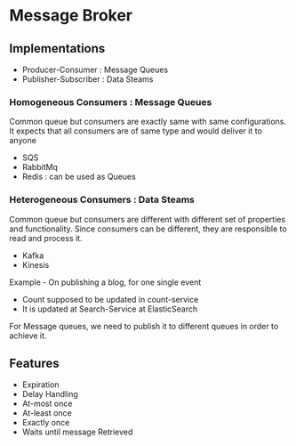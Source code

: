 # Message Broker


## Implementations
- Producer-Consumer : Message Queues
- Publisher-Subscriber : Data Steams

### Homogeneous Consumers : Message Queues
Common queue but consumers are exactly same with same configurations.
It expects that all consumers are of same type and would deliver it to anyone
- SQS
- RabbitMq
- Redis : can be used as Queues

### Heterogeneous Consumers : Data Steams
Common queue but consumers are different with different set of properties and functionality.
Since consumers can be different, they are responsible to read and process it. 
- Kafka 
- Kinesis

Example - On publishing a blog, for one single event
- Count supposed to be updated in count-service
- It is updated at Search-Service at ElasticSearch

For Message queues, we need to publish it to different queues in order to achieve it.

## Features
- Expiration
- Delay Handling
- At-most once
- At-least once
- Exactly once
- Waits until message Retrieved

